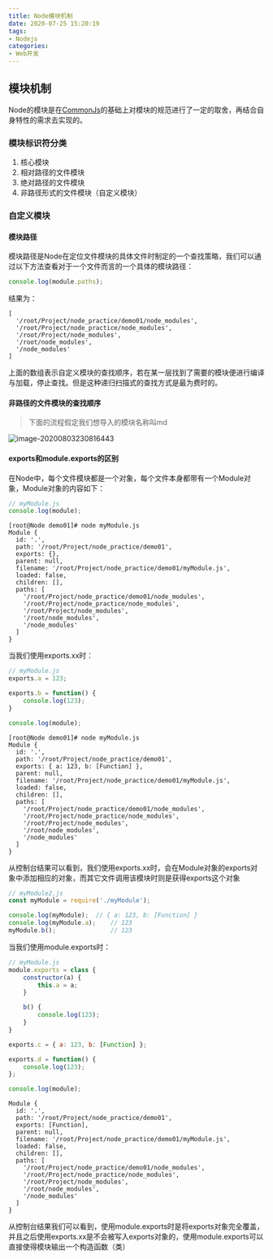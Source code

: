 ```yaml
---
title: Node模块机制
date: 2020-07-25 15:20:19
tags: 
- Nodejs
categories:
- Web开发
---
```




## 模块机制

Node的模块是在[CommonJs](http://www.commonjs.org/)的基础上对模块的规范进行了一定的取舍，再结合自身特性的需求去实现的。

<!-- more -->

### 模块标识符分类

1. 核心模块
2. 相对路径的文件模块
3. 绝对路径的文件模块
4. 非路径形式的文件模块（自定义模块）



### 自定义模块

#### 模块路径

模块路径是Node在定位文件模块的具体文件时制定的一个查找策略，我们可以通过以下方法查看对于一个文件而言的一个具体的模块路径：

```javascript
console.log(module.paths);
```

结果为：

```shell
[
  '/root/Project/node_practice/demo01/node_modules',
  '/root/Project/node_practice/node_modules',
  '/root/Project/node_modules',
  '/root/node_modules',
  '/node_modules'
]
```

上面的数组表示自定义模块的查找顺序，若在某一层找到了需要的模块便进行编译与加载，停止查找。但是这种递归扫描式的查找方式是最为费时的。



#### 非路径的文件模块的查找顺序

> 下面的流程假定我们想导入的模块名称叫md

![image-20200803230816443](image-20200803230816443.png)

#### exports和module.exports的区别

在Node中，每个文件模块都是一个对象，每个文件本身都带有一个Module对象，Module对象的内容如下：

```javascript
// myModule.js
console.log(module);
```

```shell
[root@Node demo01]# node myModule.js 
Module {
  id: '.',
  path: '/root/Project/node_practice/demo01',
  exports: {},
  parent: null,
  filename: '/root/Project/node_practice/demo01/myModule.js',
  loaded: false,
  children: [],
  paths: [
    '/root/Project/node_practice/demo01/node_modules',
    '/root/Project/node_practice/node_modules',
    '/root/Project/node_modules',
    '/root/node_modules',
    '/node_modules'
  ]
}
```



当我们使用exports.xx时：

```javascript
// myModule.js
exports.a = 123;

exports.b = function() {
    console.log(123);
}

console.log(module);
```

```shell
[root@Node demo01]# node myModule.js 
Module {
  id: '.',
  path: '/root/Project/node_practice/demo01',
  exports: { a: 123, b: [Function] },
  parent: null,
  filename: '/root/Project/node_practice/demo01/myModule.js',
  loaded: false,
  children: [],
  paths: [
    '/root/Project/node_practice/demo01/node_modules',
    '/root/Project/node_practice/node_modules',
    '/root/Project/node_modules',
    '/root/node_modules',
    '/node_modules'
  ]
}
```

从控制台结果可以看到，我们使用exports.xx时，会在Module对象的exports对象中添加相应的对象，而其它文件调用该模块时则是获得exports这个对象

```javascript
// myModule2.js
const myModule = require('./myModule');

console.log(myModule);	// { a: 123, b: [Function] }
console.log(myModule.a);	// 123
myModule.b();				// 123
```



当我们使用module.exports时：

```javascript
// myModule.js
module.exports = class {
    constructor(a) {
        this.a = a;
    }

    b() {
        console.log(123);
    }
}

exports.c = { a: 123, b: [Function] };

exports.d = function() {
    console.log(123);
};

console.log(module);
```

```shell
Module {
  id: '.',
  path: '/root/Project/node_practice/demo01',
  exports: [Function],
  parent: null,
  filename: '/root/Project/node_practice/demo01/myModule.js',
  loaded: false,
  children: [],
  paths: [
    '/root/Project/node_practice/demo01/node_modules',
    '/root/Project/node_practice/node_modules',
    '/root/Project/node_modules',
    '/root/node_modules',
    '/node_modules'
  ]
}
```

从控制台结果我们可以看到，使用module.exports时是将exports对象完全覆盖，并且之后使用exports.xx是不会被写入exports对象的，使用module.exports可以直接使得模块输出一个构造函数（类）

